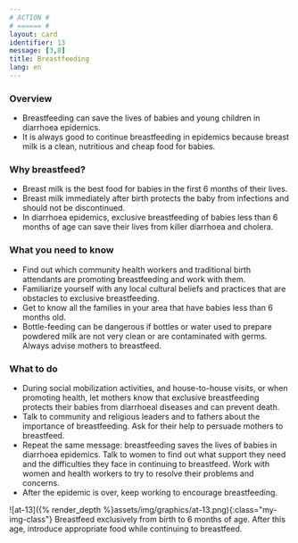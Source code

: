 ```yaml
---
# ACTION #
# ====== #
layout: card
identifier: 13
message: [3,8]
title: Breastfeeding
lang: en
---
```


### Overview

- Breastfeeding can save the lives of babies and young children in diarrhoea epidemics. 
- It is always good to continue breastfeeding in epidemics because breast milk is a clean, nutritious and cheap food for babies.

### Why breastfeed?
- Breast milk is the best food for babies in the first 6 months of their lives.
- Breast milk immediately after birth protects the baby from infections and should not be discontinued.
- In diarrhoea epidemics, exclusive breastfeeding of babies less than 6 months of age can save their lives from killer diarrhoea and cholera.

### What you need to know

- Find out which community health workers and traditional birth attendants are promoting breastfeeding and work with them.
- Familiarize yourself with any local cultural beliefs and practices that are obstacles to exclusive breastfeeding.
- Get to know all the families in your area that have babies less than 6 months old.
- Bottle-feeding can be dangerous if bottles or water used to prepare powdered milk are not very clean or are contaminated with germs. Always advise mothers to breastfeed.

### What to do

- During social mobilization activities, and house-to-house visits, or when promoting health, let mothers know that exclusive breastfeeding protects their babies from diarrhoeal diseases and can prevent death.
- Talk to community and religious leaders and to fathers about the importance of breastfeeding. Ask for their help to persuade mothers to breastfeed.
- Repeat the same message: breastfeeding saves the lives of babies in diarrhoea epidemics. Talk to women to find out what support they need and the difficulties they face in continuing to breastfeed. Work with women and health workers to try to resolve their problems and concerns. 
- After the epidemic is over, keep working to encourage breastfeeding.

![at-13]({% render_depth %}assets/img/graphics/at-13.png){:class="my-img-class"}
Breastfeed exclusively from birth to 6 months of age. After this age, introduce appropriate food while continuing to breastfeed.
